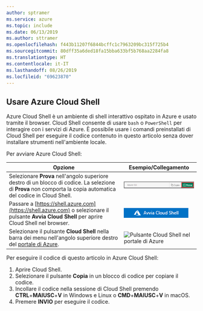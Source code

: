 ```yaml
---
author: sptramer
ms.service: azure
ms.topic: include
ms.date: 06/13/2019
ms.author: sttramer
ms.openlocfilehash: f443b11207f6844bcffc1c7963209bc315f725b4
ms.sourcegitcommit: 80dff35a6ded18fa15bba633bf5b768aa2284fa8
ms.translationtype: HT
ms.contentlocale: it-IT
ms.lasthandoff: 08/26/2019
ms.locfileid: "69623870"
---
```

## <a name="use-azure-cloud-shell"></a>Usare Azure Cloud Shell

Azure Cloud Shell è un ambiente di shell interattivo ospitato in Azure e usato tramite il browser. Cloud Shell consente di usare `bash` o `PowerShell` per interagire con i servizi di Azure. È possibile usare i comandi preinstallati di Cloud Shell per eseguire il codice contenuto in questo articolo senza dover installare strumenti nell'ambiente locale.

Per avviare Azure Cloud Shell:

| Opzione | Esempio/Collegamento |
|-----------------------------------------------|---|
| Selezionare **Prova** nell'angolo superiore destro di un blocco di codice. La selezione di **Prova** non comporta la copia automatica del codice in Cloud Shell. | ![Esempio di Prova per Azure Cloud Shell](./media/cloud-shell-try-it/cli-try-it.png) |
| Passare a [https://shell.azure.com](https://shell.azure.com) o selezionare il pulsante **Avvia Cloud Shell** per aprire Cloud Shell nel browser. | [![Avviare Cloud Shell in una nuova finestra](media/cloud-shell-try-it/launchcloudshell.png)](https://shell.azure.com) |
| Selezionare il pulsante **Cloud Shell** nella barra dei menu nell'angolo superiore destro del [portale di Azure](https://portal.azure.com). | ![Pulsante Cloud Shell nel portale di Azure](./media/cloud-shell-try-it/cloud-shell-menu.png) |

Per eseguire il codice di questo articolo in Azure Cloud Shell:

1. Aprire Cloud Shell.
1. Selezionare il pulsante **Copia** in un blocco di codice per copiare il codice. 
1. Incollare il codice nella sessione di Cloud Shell premendo **CTRL**+**MAIUSC**+**V** in Windows e Linux o **CMD**+**MAIUSC**+**V** in macOS. 
1. Premere **INVIO** per eseguire il codice.


